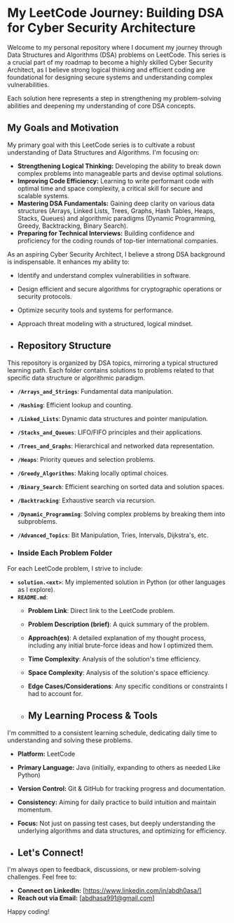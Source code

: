# My LeetCode Journey: Building DSA for Cyber Security Architecture

Welcome to my personal repository where I document my journey through Data Structures and Algorithms (DSA) problems on LeetCode. This series is a crucial part of my roadmap to become a highly skilled Cyber Security Architect, as I believe strong logical thinking and efficient coding are foundational for designing secure systems and understanding complex vulnerabilities.

Each solution here represents a step in strengthening my problem-solving abilities and deepening my understanding of core DSA concepts.

## My Goals and Motivation

My primary goal with this LeetCode series is to cultivate a robust understanding of Data Structures and Algorithms. I'm focusing on:

* **Strengthening Logical Thinking:** Developing the ability to break down complex problems into manageable parts and devise optimal solutions.
* **Improving Code Efficiency:** Learning to write performant code with optimal time and space complexity, a critical skill for secure and scalable systems.
* **Mastering DSA Fundamentals:** Gaining deep clarity on various data structures (Arrays, Linked Lists, Trees, Graphs, Hash Tables, Heaps, Stacks, Queues) and algorithmic paradigms (Dynamic Programming, Greedy, Backtracking, Binary Search).
* **Preparing for Technical Interviews:** Building confidence and proficiency for the coding rounds of top-tier international companies.

As an aspiring Cyber Security Architect, I believe a strong DSA background is indispensable. It enhances my ability to:
* Identify and understand complex vulnerabilities in software.
* Design efficient and secure algorithms for cryptographic operations or security protocols.
* Optimize security tools and systems for performance.
* Approach threat modeling with a structured, logical mindset.

* ## Repository Structure

This repository is organized by DSA topics, mirroring a typical structured learning path. Each folder contains solutions to problems related to that specific data structure or algorithmic paradigm.

* **`/Arrays_and_Strings`**: Fundamental data manipulation.
* **`/Hashing`**: Efficient lookup and counting.
* **`/Linked_Lists`**: Dynamic data structures and pointer manipulation.
* **`/Stacks_and_Queues`**: LIFO/FIFO principles and their applications.
* **`/Trees_and_Graphs`**: Hierarchical and networked data representation.
* **`/Heaps`**: Priority queues and selection problems.
* **`/Greedy_Algorithms`**: Making locally optimal choices.
* **`/Binary_Search`**: Efficient searching on sorted data and solution spaces.
* **`/Backtracking`**: Exhaustive search via recursion.
* **`/Dynamic_Programming`**: Solving complex problems by breaking them into subproblems.
* **`/Advanced_Topics`**: Bit Manipulation, Tries, Intervals, Dijkstra's, etc.

* ### Inside Each Problem Folder

For each LeetCode problem, I strive to include:

* **`solution.<ext>`**: My implemented solution in Python (or other languages as I explore).
* **`README.md`**:
    * **Problem Link**: Direct link to the LeetCode problem.
    * **Problem Description (brief)**: A quick summary of the problem.
    * **Approach(es)**: A detailed explanation of my thought process, including any initial brute-force ideas and how I optimized them.
    * **Time Complexity**: Analysis of the solution's time efficiency.
    * **Space Complexity**: Analysis of the solution's space efficiency.
    * **Edge Cases/Considerations**: Any specific conditions or constraints I had to account for.
 
    * ## My Learning Process & Tools

I'm committed to a consistent learning schedule, dedicating daily time to understanding and solving these problems.

* **Platform:** LeetCode
* **Primary Language:** Java (initially, expanding to others as needed Like Python)
* **Version Control:** Git & GitHub for tracking progress and documentation.
* **Consistency:** Aiming for daily practice to build intuition and maintain momentum.
* **Focus:** Not just on passing test cases, but deeply understanding the underlying algorithms and data structures, and optimizing for efficiency.

* ## Let's Connect!

I'm always open to feedback, discussions, or new problem-solving challenges. Feel free to:

* **Connect on LinkedIn:** [https://www.linkedin.com/in/abdh0asa/]
* **Reach out via Email:** [abdhasa991@gmail.com]

Happy coding!

